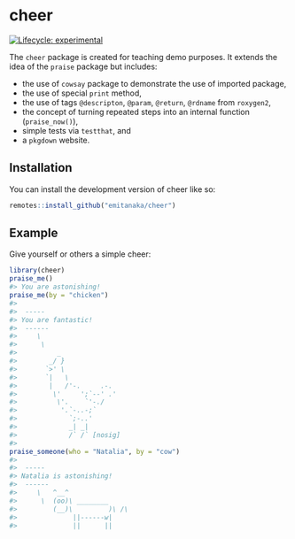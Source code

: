 
<!-- README.md is generated from README.Rmd. Please edit that file -->

# cheer

<!-- badges: start -->

[![Lifecycle:
experimental](https://img.shields.io/badge/lifecycle-experimental-orange.svg)](https://lifecycle.r-lib.org/articles/stages.html#experimental)
<!-- badges: end -->

The `cheer` package is created for teaching demo purposes. It extends
the idea of the `praise` package but includes:

-   the use of `cowsay` package to demonstrate the use of imported
    package,
-   the use of special `print` method,
-   the use of tags `@descripton`, `@param`, `@return`, `@rdname` from
    `roxygen2`,
-   the concept of turning repeated steps into an internal function
    (`praise_now()`),
-   simple tests via `testthat`, and
-   a `pkgdown` website.

## Installation

You can install the development version of cheer like so:

``` r
remotes::install_github("emitanaka/cheer")
```

## Example

Give yourself or others a simple cheer:

``` r
library(cheer)
praise_me()
#> You are astonishing!
praise_me(by = "chicken")
#> 
#>  ----- 
#> You are fantastic! 
#>  ------ 
#>     \   
#>      \
#>          _
#>        _/ }
#>       `>' \
#>       `|   \
#>        |   /'-.     .-.
#>         \'     ';`--' .'
#>          \'.    `'-./
#>           '.`-..-;`
#>             `;-..'
#>             _| _|
#>             /` /` [nosig]
#> 
praise_someone(who = "Natalia", by = "cow")
#> 
#>  ----- 
#> Natalia is astonishing! 
#>  ------ 
#>     \   ^__^ 
#>      \  (oo)\ ________ 
#>         (__)\         )\ /\ 
#>              ||------w|
#>              ||      ||
```

